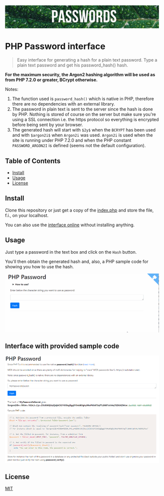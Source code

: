 ![Banner](images/banner.jpg)

# PHP Password interface

> Easy interface for generating a hash for a plain text password. Type a plain text password and get his password_hash() hash.

**For the maximum security, the Argon2 hashing algorithm will be used as from PHP 7.2.0 or greater, BCrypt otherwise.**

Notes:

1. The function used is `password_hash()` which is native in PHP, therefore there are no dependencies with an external library.
2. The password in plain text is sent to the server since the hash is done by PHP. Nothing is stored of course on the server but make sure you're using a SSL connection i.e. the https protocol so everything is encrypted before being sent by your browser.
3. The generated hash will start with `$2y$` when the `BCRYPT` has been used and with `$argon2i$` when `Argon2i` was used. `Argon2i` is used when the site is running under PHP 7.2.0 and when the PHP constant `PASSWORD_ARGON2I` is defined (seems not the default configuration).

## Table of Contents

- [Install](#install)
- [Usage](#usage)
- [License](#license)

## Install

Clone this repository or just get a copy of the <a href="https://raw.githubusercontent.com/cavo789/php_password/master/index.php" target="_blank noreferrer noopener">index.php</a> and store the file, f.i., on your localhost.

You can also use the [interface online](https://php-password.avonture.be/) without installing anything.

## Usage

Just type a password in the text box and click on the `Hash` button.

You'll then obtain the generated hash and, also, a PHP sample code for showing you how to use the hash.

![Demo](images/demo.gif)

## Interface with provided sample code

![Interface](images/interface.png)

## License

[MIT](LICENSE)
